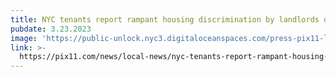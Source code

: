 ```yaml
---
title: NYC tenants report rampant housing discrimination by landlords over vouchers
pubdate: 3.23.2023
image: 'https://public-unlock.nyc3.digitaloceanspaces.com/press-pix11-logo.png'
link: >-
  https://pix11.com/news/local-news/nyc-tenants-report-rampant-housing-discrimination-from-landlords-over-vouchers/
---
```


